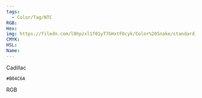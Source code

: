```yaml
---
tags:
  - Color/Tag/NTC
RGB:
Hex:
img: https://filedn.com/l0hpzxl1f01yT7GHxtF8cyk/Color%20Snake/standard_csv_to_svg//B04C6A.svg
CMYK:
HSL:
Name:
---
```

Cadillac
```palette
#B04C6A
```
RGB
